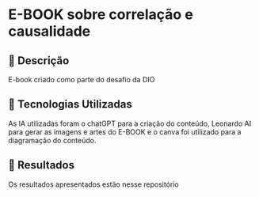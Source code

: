 # E-BOOK sobre correlação e causalidade

## 📒 Descrição
E-book criado como parte do desafio da DIO

## 🤖 Tecnologias Utilizadas
As IA utilizadas foram o chatGPT para a criação do conteúdo, Leonardo AI para gerar as imagens e artes do E-BOOK e o canva foi utilizado para a diagramação do conteúdo.

## 🚀 Resultados
Os resultados apresentados estão nesse repositório
